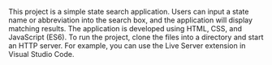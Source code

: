 This project is a simple state search application. Users can input a state name or abbreviation into the search box, and the application will display matching results. The application is developed using HTML, CSS, and JavaScript (ES6). To run the project, clone the files into a directory and start an HTTP server. For example, you can use the Live Server extension in Visual Studio Code. 
